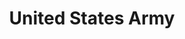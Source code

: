 ---
# This topic lives at
# https://digital.gov/topics/united-states-army

# Topic Title
title: "United States Army"

# description — keep it short and clear
# summary: ""

# Weight
weight: 1

# For more information on managing topics,
# see https://github.com/GSA/digitalgov.gov/wiki/topics
---